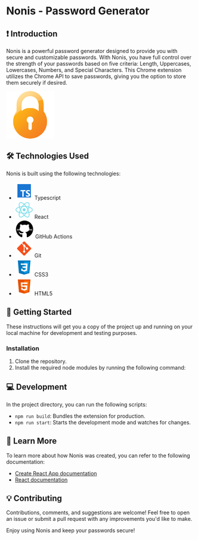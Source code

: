 <!-- ### <h1>:exclamation: Nonis - Password Generator :exclamation:</h1>

### Target of Password Generator :triangular_flag_on_post:

<p>
      <h3>Simple Passowrd Generator where you get to choose how strong the password should be by 5 criterias.
      Length,Uppercases,Lowercases,Numbers,Special Characters!</h3>
      <h3>Chrome API is being used to save the passwords if the user wishes for. You can find the settings top right!</h3>

</p>

<p>

  <img alt="Typescript" src="./readme_imgs/typescript.png" width="50"/>
  <img alt="React" src="./readme_imgs/react.png" width="50"/>
  <img alt="github actions" src="./readme_imgs/github.png" width="50"/>
  <img alt="git" src="./readme_imgs/git.png" width="50"/>
  <img alt="Css" src="./readme_imgs/css3.png" width="50"/>
  <img alt="html5" src="./readme_imgs/html5.png" width="50"/>
</p>

# Getting Started with Create React App

This project was bootstrapped with [Create React App](https://github.com/facebook/create-react-app).

### How to install node_modules :nut_and_bolt:

    npm i

## Available Scripts

In the project directory, you can run:

### `npm run build`

bundle the extension.

### `npm run start`

start the development mode and watch your changes.

## Learn More

You can learn more in the [Create React App documentation](https://facebook.github.io/create-react-app/docs/getting-started).

To learn React, check out the [React documentation](https://reactjs.org/).

### Comments in the project :page_with_curl:

<p>Any further/additional comments or tips are very welcome:fire:</p> -->

# Nonis - Password Generator

## :exclamation: Introduction

Nonis is a powerful password generator designed to provide you with secure and customizable passwords. With Nonis, you have full control over the strength of your passwords based on five criteria: Length, Uppercases, Lowercases, Numbers, and Special Characters. This Chrome extension utilizes the Chrome API to save passwords, giving you the option to store them securely if desired.

![Nonis Logo](./readme_imgs/nonis-logo.png)

## :hammer_and_wrench: Technologies Used

Nonis is built using the following technologies:

- ![Typescript](./readme_imgs/typescript.png) Typescript
- ![React](./readme_imgs/react.png) React
- ![Github Actions](./readme_imgs/github.png) GitHub Actions
- ![Git](./readme_imgs/git.png) Git
- ![CSS3](./readme_imgs/css3.png) CSS3
- ![HTML5](./readme_imgs/html5.png) HTML5

## :rocket: Getting Started

These instructions will get you a copy of the project up and running on your local machine for development and testing purposes.

### Installation

1. Clone the repository.
2. Install the required node modules by running the following command:

## :computer: Development

In the project directory, you can run the following scripts:

- `npm run build`: Bundles the extension for production.
- `npm run start`: Starts the development mode and watches for changes.

## :book: Learn More

To learn more about how Nonis was created, you can refer to the following documentation:

- [Create React App documentation](https://facebook.github.io/create-react-app/docs/getting-started)
- [React documentation](https://reactjs.org/)

## :bulb: Contributing

Contributions, comments, and suggestions are welcome! Feel free to open an issue or submit a pull request with any improvements you'd like to make.

Enjoy using Nonis and keep your passwords secure!
